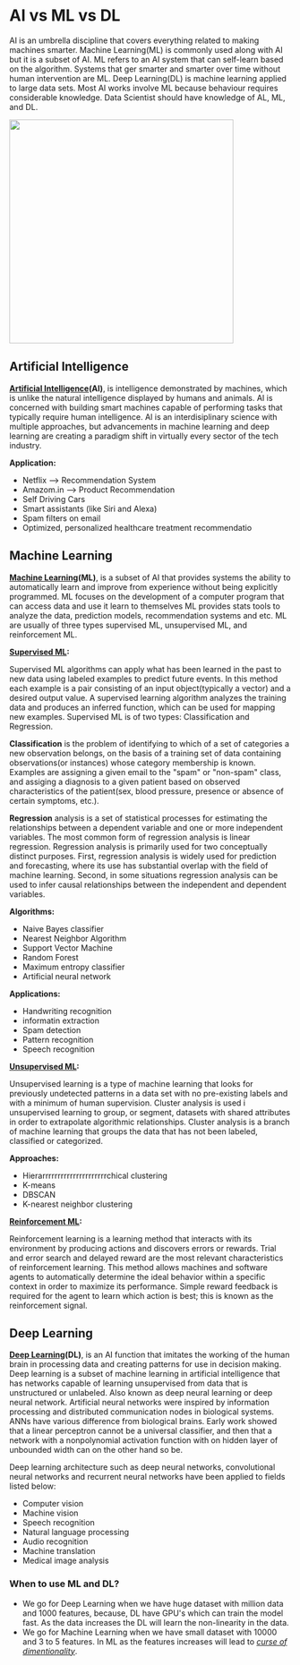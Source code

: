 # AI vs ML vs DL

AI is an umbrella discipline that covers everything related to making machines smarter. Machine Learning(ML) is commonly used along with AI but it is a subset of AI. ML refers to an AI system that can self-learn based on the algorithm. Systems that ger smarter and smarter over time without human intervention are ML. Deep Learning(DL) is machine learning applied to large data sets. Most AI works involve ML because behaviour requires considerable knowledge. Data Scientist should have knowledge of AL, ML, and DL.

<img src="https://upload.wikimedia.org/wikipedia/commons/b/bb/AI-ML-DL.svg" width="400" height="400"/>


## Artificial Intelligence 

**[Artificial Intelligence](https://en.wikipedia.org/wiki/Artificial_intelligence)(AI)**, is intelligence demonstrated by machines, which is unlike the natural intelligence displayed by humans and animals. AI is concerned with building smart machines capable of performing tasks that typically require human intelligence. AI is an interdisiplinary science with multiple approaches, but advancements in machine learning and deep learning are creating a paradigm shift in virtually every sector of the tech industry. 

**Application:**
  * Netflix    --> Recommendation System
  * Amazom.in  --> Product Recommendation
  * Self Driving Cars
  * Smart assistants (like Siri and Alexa)
  * Spam filters on email
  * Optimized, personalized healthcare treatment recommendatio

## Machine Learning

**[Machine Learning](https://en.wikipedia.org/wiki/Machine_learning)(ML)**, is a  subset of AI that provides systems the ability to automatically learn and improve from experience without being explicitly programmed. ML focuses on the development of a computer program that can access data and use it learn to themselves ML provides stats tools to analyze the data, prediction models, recommendation systems and etc. ML are usually of three types
supervised ML, unsupervised ML, and reinforcement ML.
 
**[Supervised ML](https://en.wikipedia.org/wiki/Machine_learning):**
 
Supervised ML algorithms can apply what has been learned in the past to new data using labeled examples to predict future events. In this method each example is a pair consisting of an input object(typically a vector) and a desired output value. A supervised learning algorithm analyzes the training data and produces an inferred function, which can be used for mapping new examples. Supervised ML is of two types: Classification and Regression.

**Classification** is the problem of identifying to which of a set of categories a new observation belongs, on the basis of a training set of data containing observations(or instances) whose category membership is known. Examples are assigning a given email to the "spam" or "non-spam" class, and assiging a diagnosis to a given patient based on observed characteristics of the patient(sex, blood pressure, presence or absence of certain symptoms, etc.).

**Regression** analysis is a set of statistical processes for estimating the relationships between a dependent variable and one or more independent variables. The most common form of regression analysis is linear regression. Regression analysis is primarily used for two conceptually distinct purposes. First, regression analysis is widely used for prediction and forecasting, where its use has substantial overlap with the field of machine learning. Second, in some situations regression analysis can be used to infer causal relationships between the independent and dependent variables.

**Algorithms:**
 * Naive Bayes classifier
 * Nearest Neighbor Algorithm
 * Support Vector Machine
 * Random Forest
 * Maximum entropy classifier
 * Artificial neural network

**Applications:**
 * Handwriting recognition
 * informatin extraction
 * Spam detection
 * Pattern recognition
 * Speech recognition

**[Unsupervised ML](https://en.wikipedia.org/wiki/Unsupervised_learning):**

Unsupervised learning is a type of machine learning that looks for previously undetected patterns in a data set with no pre-existing labels and with a minimum of human supervision. Cluster analysis is used i unsupervised learning to group, or segment, datasets with shared attributes in order to extrapolate algorithmic relationships. Cluster analysis is a branch of machine learning that groups the data that has not been labeled, classified or categorized. 

**Approaches:**
 * Hierarrrrrrrrrrrrrrrrrrrrrchical clustering
 * K-means
 * DBSCAN
 * K-nearest neighbor clustering 

**[Reinforcement ML](https://en.wikipedia.org/wiki/Reinforcement_learning):**

Reinforcement learning is a learning method that interacts with its environment by producing actions and discovers errors or rewards. Trial and error search and delayed reward are the most relevant characteristics of reinforcement learning. This method allows machines and software agents to automatically determine the ideal behavior within a specific context in order to maximize its performance. Simple reward feedback is required for the agent to learn which action is best; this is known as the reinforcement signal.

## Deep Learning

**[Deep Learning](https://en.wikipedia.org/wiki/Deep_learning)(DL)**, is an AI function that imitates the working of the human brain in processing data and creating patterns for use in decision making. Deep learning is a subset of machine learning in artificial intelligence that has networks capable of learning unsupervised from data that is unstructured or unlabeled. Also known as deep neural learning or deep neural network. Artificial neural networks were inspired by information processing and distributed communication nodes in biological systems. ANNs have various difference from biological brains. Early work showed that a linear perceptron cannot be a universal classifier, and then that a network with a nonpolynomial activation function with on hidden layer of unbounded width can on the other hand so be. 

Deep learning architecture such as deep neural networks, convolutional neural networks and recurrent neural networks have been applied to fields listed below:
 * Computer vision
 * Machine vision
 * Speech recognition
 * Natural language processing
 * Audio recognition
 * Machine translation
 * Medical image analysis
 
### When to use ML and DL?

 * We go for Deep Learning  when we have huge dataset with million data and 1000 features, because, DL have GPU's which can train the model fast. As the data increases the DL will learn the non-linearity in the data. 
 * We go for Machine Learning when we have small dataset with 10000 and 3 to 5 features. In ML as the features increases will lead to *[curse of dimentionality](https://en.wikipedia.org/wiki/Curse_of_dimensionality)*. 
 

 
 
